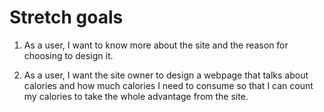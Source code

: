 # Stretch goals

1. As a user, I want to know more about the site and the reason for choosing to design it.

2. As a user, I want the site owner to design a webpage that talks about calories and how much calories I need to consume so that I can count my calories to take the whole advantage from the site.
